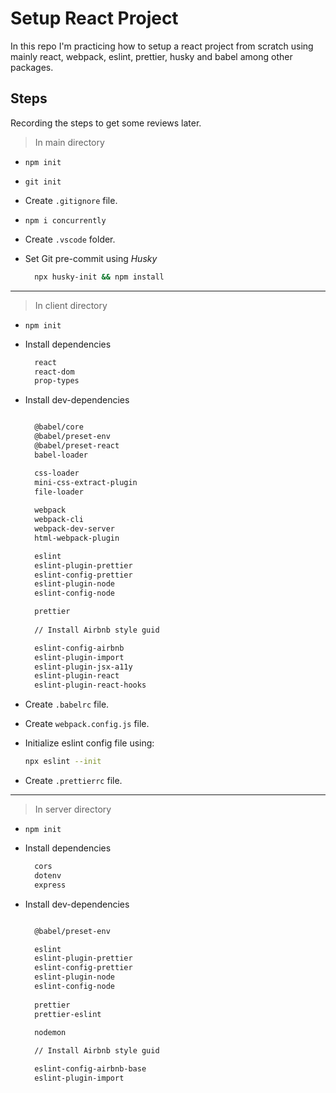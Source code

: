 # Setup React Project

In this repo I'm practicing how to setup a react project from scratch using mainly react, webpack, eslint, prettier, husky and babel among other packages.

## Steps

Recording the steps to get some reviews later.

> In main directory

- `npm init`
- `git init`
- Create `.gitignore` file.
- `npm i concurrently`
- Create `.vscode` folder.
- Set Git pre-commit using *Husky*

  ```bash
    npx husky-init && npm install
  ```

---

> In client directory

- `npm init`
- Install dependencies

  ``` bash
    react
    react-dom
    prop-types
  ```

- Install dev-dependencies

  ``` bash

    @babel/core
    @babel/preset-env
    @babel/preset-react
    babel-loader

    css-loader
    mini-css-extract-plugin 
    file-loader
    
    webpack
    webpack-cli
    webpack-dev-server
    html-webpack-plugin

    eslint 
    eslint-plugin-prettier 
    eslint-config-prettier 
    eslint-plugin-node 
    eslint-config-node

    prettier
    
    // Install Airbnb style guid 

    eslint-config-airbnb
    eslint-plugin-import
    eslint-plugin-jsx-a11y
    eslint-plugin-react
    eslint-plugin-react-hooks

  ```

- Create `.babelrc` file.
- Create `webpack.config.js` file.
- Initialize eslint config file using:

  ``` bash
  npx eslint --init
  ```

- Create `.prettierrc` file.

---

> In server directory

- `npm init`
- Install dependencies

  ``` bash
    cors
    dotenv
    express
  ```

- Install dev-dependencies

  ``` bash

    @babel/preset-env

    eslint 
    eslint-plugin-prettier 
    eslint-config-prettier 
    eslint-plugin-node 
    eslint-config-node
    
    prettier
    prettier-eslint

    nodemon
    
    // Install Airbnb style guid 

    eslint-config-airbnb-base
    eslint-plugin-import


  ```
